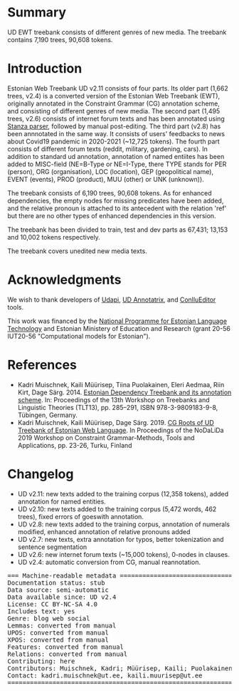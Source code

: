 # Summary

UD EWT treebank consists of different genres of new media. The treebank contains 7,190 trees, 90,608 tokens.


# Introduction

Estonian Web Treebank UD v2.11 consists of four parts. Its older part (1,662 trees, v2.4) is a converted version of the Estonian Web Treebank (EWT), originally annotated in the Constraint Grammar (CG) annotation scheme, and consisting of different genres of new media. 
The second part (1,495 trees, v2.6) consists of internet forum texts and has been annotated using [Stanza parser](https://stanfordnlp.github.io/stanza/), followed by manual post-editing.
The third part (v2.8) has been annnotated in the same way. It consists of users' feedbacks to news about Covid19 pandemic in 2020-2021 (~12,725 tokens).
The fourth part consists of different forum texts (reddit, military, gardening, cars). In addition to standard ud annotation, annotation of named entiites has been added to MISC-field (NE=B-Type or NE=I-Type, there TYPE stands for PER (person), ORG (organisation), LOC (location), GEP (geopolitical name), EVENT (events), PROD (product), MUU (other) or UNK (unknown)).

The treebank consists of 6,190 trees, 90,608 tokens. As for enhanced dependencies, the empty nodes for missing predicates have been added, and the relative pronoun is attached to its antecedent with the relation 'ref' but there are no other types of enhanced dependencies in this version.

The treebank has been divided  to train, test and dev parts as 67,431; 13,153 and 10,002 tokens respectively.

The treebank covers unedited new media texts.


# Acknowledgments

We wish to thank developers of [Udapi](http://udapi.github.io/), [UD Annotatrix](https://github.com/jonorthwash/ud-annotatrix), and [ConlluEditor](https://github.com/Orange-OpenSource/conllueditor) tools.

This work was financed by the [National Programme for Estonian Language Technology](https://www.keeletehnoloogia.ee/en?set_language=en) and Estonian Ministery of Education and Research (grant 20-56 IUT20-56 "Computational models for Estonian").

# References

* Kadri Muischnek, Kaili Müürisep, Tiina Puolakainen, Eleri Aedmaa, Riin Kirt, Dage Särg.  2014.
  [Estonian Dependency Treebank and its annotation scheme](http://tlt13.sfs.uni-tuebingen.de/tlt13-proceedings.pdf). In: Proceedings of the 13th Workshop on Treebanks and Linguistic Theories (TLT13), pp. 285–291, ISBN 978-3-9809183-9-8, Tübingen, Germany.
* Kadri Muischnek, Kaili Müürisep, Dage Särg. 2019. [CG Roots of UD Treebank of Estonian Web Language](http://www.ep.liu.se/ecp/168/006/ecp19168006.pdf). In Proceedings of the NoDaLiDa 2019 Workshop on Constraint Grammar-Methods, Tools and Applications, pp. 23-26, Turku, Finland
 
# Changelog

* UD v2.11: new texts added to the training corpus (12,358 tokens), added annotation for named entities.
* UD v2.10: new texts added to the training corpus (5,472 words, 462 trees), fixed errors of goeswith annotation.
* UD v2.8: new texts added to the training corpus, annotation of numerals modified, enhanced annotation of relative pronouns added
* UD v2.7: new texts, extra annotation for typos, better tokenization and sentence segmentation
* UD v2.6: new internet forum texts (~15,000 tokens), 0-nodes in clauses.
* UD v2.4: automatic conversion from CG, manual reannotation.

<pre>
=== Machine-readable metadata =================================================
Documentation status: stub
Data source: semi-automatic
Data available since: UD v2.4
License: CC BY-NC-SA 4.0
Includes text: yes
Genre: blog web social
Lemmas: converted from manual
UPOS: converted from manual
XPOS: converted from manual
Features: converted from manual
Relations: converted from manual
Contributing: here
Contributors: Muischnek, Kadri; Müürisep, Kaili; Puolakainen, Tiina; Särg, Dage; Eiche, Sandra; Rääbis, Andriela
Contact: kadri.muischnek@ut.ee, kaili.muurisep@ut.ee
===============================================================================
</pre>

